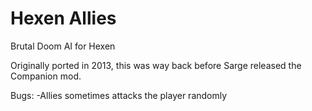 # Hexen Allies
Brutal Doom AI for Hexen

Originally ported in 2013, this was way back before Sarge released the Companion mod.

Bugs:
-Allies sometimes attacks the player randomly
